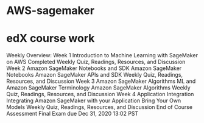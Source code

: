 # AWS-sagemaker
# edX course work
Weekly Overview:
Week 1
Introduction to Machine Learning with SageMaker on AWS Completed
Weekly Quiz, Readings, Resources, and Discussion
Week 2
Amazon SageMaker Notebooks and SDK
Amazon SageMaker Notebooks
Amazon SageMaker APIs and SDK
Weekly Quiz, Readings, Resources, and Discussion
Week 3
Amazon SageMaker Algorithms
ML and Amazon SageMaker Terminology
Amazon SageMaker Algorithms
Weekly Quiz, Readings, Resources, and Discussion
Week 4
Application Integration
Integrating Amazon SageMaker with your Application
Bring Your Own Models
Weekly Quiz, Readings, Resources, and Discussion
End of Course Assessment
Final Exam due Dec 31, 2020 13:02 PST
